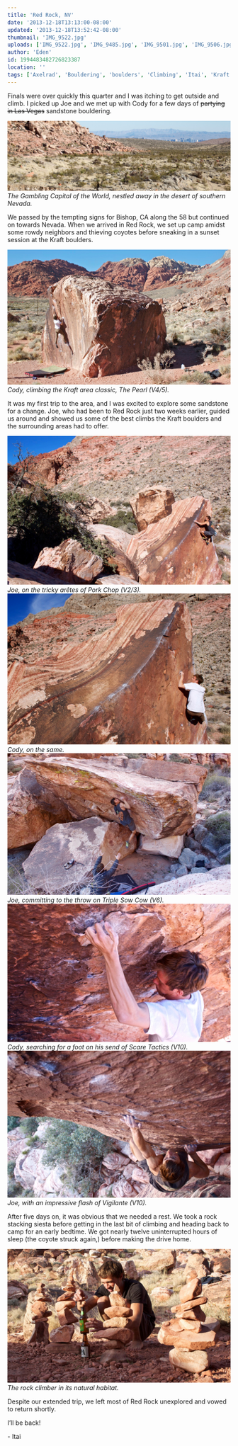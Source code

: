 ```yaml
---
title: 'Red Rock, NV'
date: '2013-12-18T13:13:00-08:00'
updated: '2013-12-18T13:52:42-08:00'
thumbnail: 'IMG_9522.jpg'
uploads: ['IMG_9522.jpg', 'IMG_9485.jpg', 'IMG_9501.jpg', 'IMG_9506.jpg', 'IMG_9511.jpg', 'IMG_9539.jpg', 'IMG_9541.jpg', 'IMG_9571.jpg']
author: 'Eden'
id: 1994483482726823387
location: ''
tags: ['Axelrad', 'Bouldering', 'boulders', 'Climbing', 'Itai', 'Kraft', 'Nevada', 'Red', 'Rock', 'sandstone']
---
```

Finals were over quickly this quarter and I was itching to get outside and climb. I picked up Joe and we met up with Cody for a few days of ~~partying in Las Vegas~~ sandstone bouldering.

![image alt](uploads/IMG_9522.jpg)*The Gambling Capital of the World, nestled away in the desert of southern Nevada.*

We passed by the tempting signs for Bishop, CA along the 58 but continued on towards Nevada. When we arrived in Red Rock, we set up camp amidst some rowdy neighbors and thieving coyotes before sneaking in a sunset session at the Kraft boulders.

![image alt](uploads/IMG_9485.jpg)*Cody, climbing the Kraft area classic, The Pearl (V4/5).*

It was my first trip to the area, and I was excited to explore some sandstone for a change. Joe, who had been to Red Rock just two weeks earlier, guided us around and showed us some of the best climbs the Kraft boulders and the surrounding areas had to offer.

![image alt](uploads/IMG_9501.jpg)*Joe, on the tricky arêtes of Pork Chop (V2/3).*![image alt](uploads/IMG_9506.jpg)*Cody, on the same.*![image alt](uploads/IMG_9511.jpg)*Joe, committing to the throw on Triple Sow Cow (V6).*![image alt](uploads/IMG_9539.jpg)*Cody, searching for a foot on his send of Scare Tactics (V10).*![image alt](uploads/IMG_9541.jpg)*Joe, with an impressive flash of Vigilante (V10).*

After five days on, it was obvious that we needed a rest. We took a rock stacking siesta before getting in the last bit of climbing and heading back to camp for an early bedtime. We got nearly twelve uninterrupted hours of sleep (the coyote struck again,) before making the drive home.

![image alt](uploads/IMG_9571.jpg)*The rock climber in its natural habitat.*

Despite our extended trip, we left most of Red Rock unexplored and vowed to return shortly. 

I’ll be back!

\- Itai
